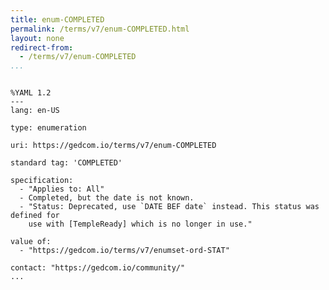 ```yaml
---
title: enum-COMPLETED
permalink: /terms/v7/enum-COMPLETED.html
layout: none
redirect-from:
  - /terms/v7/enum-COMPLETED
...
```


```

%YAML 1.2
---
lang: en-US

type: enumeration

uri: https://gedcom.io/terms/v7/enum-COMPLETED

standard tag: 'COMPLETED'

specification:
  - "Applies to: All"
  - Completed, but the date is not known.
  - "Status: Deprecated, use `DATE BEF date` instead. This status was defined for
    use with [TempleReady] which is no longer in use."

value of:
  - "https://gedcom.io/terms/v7/enumset-ord-STAT"

contact: "https://gedcom.io/community/"
...

```
